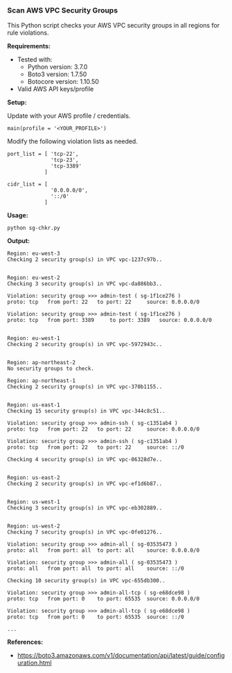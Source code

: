 ### Scan AWS VPC Security Groups

This Python script checks your AWS VPC security groups in all regions for rule violations.

**Requirements:**

* Tested with:
   * Python version: 3.7.0
   * Boto3 version: 1.7.50
   * Botocore version: 1.10.50
* Valid AWS API keys/profile

**Setup:**

Update with your AWS profile / credentials.

```
main(profile = '<YOUR_PROFILE>')
```

Modify the following violation lists as needed.

```
port_list = [ 'tcp-22',
              'tcp-23',
              'tcp-3389'
            ]

cidr_list = [
              '0.0.0.0/0',
              '::/0'
            ]
```

**Usage:**

```
python sg-chkr.py
```

**Output:**

```
Region: eu-west-3
Checking 2 security group(s) in VPC vpc-1237c97b..


Region: eu-west-2
Checking 3 security group(s) in VPC vpc-da886bb3..

Violation: security group >>> admin-test ( sg-1f1ce276 )
proto: tcp	 from port: 22	 to port: 22	 source: 0.0.0.0/0

Violation: security group >>> admin-test ( sg-1f1ce276 )
proto: tcp	 from port: 3389	 to port: 3389	 source: 0.0.0.0/0


Region: eu-west-1
Checking 2 security group(s) in VPC vpc-5972943c..


Region: ap-northeast-2
No security groups to check.

Region: ap-northeast-1
Checking 2 security group(s) in VPC vpc-370b1155..


Region: us-east-1
Checking 15 security group(s) in VPC vpc-344c8c51..

Violation: security group >>> admin-ssh ( sg-c1351ab4 )
proto: tcp	 from port: 22	 to port: 22	 source: 0.0.0.0/0

Violation: security group >>> admin-ssh ( sg-c1351ab4 )
proto: tcp	 from port: 22	 to port: 22	 source: ::/0

Checking 4 security group(s) in VPC vpc-06328d7e..


Region: us-east-2
Checking 2 security group(s) in VPC vpc-ef1d6b87..


Region: us-west-1
Checking 3 security group(s) in VPC vpc-eb302889..


Region: us-west-2
Checking 7 security group(s) in VPC vpc-0fe01276..

Violation: security group >>> admin-all ( sg-03535473 )
proto: all	 from port: all	 to port: all	 source: 0.0.0.0/0

Violation: security group >>> admin-all ( sg-03535473 )
proto: all	 from port: all	 to port: all	 source: ::/0

Checking 10 security group(s) in VPC vpc-655db300..

Violation: security group >>> admin-all-tcp ( sg-e68dce98 )
proto: tcp	 from port: 0	 to port: 65535	 source: 0.0.0.0/0

Violation: security group >>> admin-all-tcp ( sg-e68dce98 )
proto: tcp	 from port: 0	 to port: 65535	 source: ::/0

...
```

**References:**

* https://boto3.amazonaws.com/v1/documentation/api/latest/guide/configuration.html

